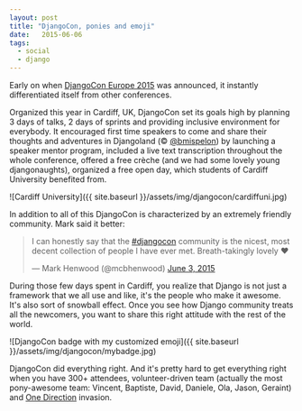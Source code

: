 ```yaml
---
layout: post
title: "DjangoCon, ponies and emoji"
date:   2015-06-06
tags:
  - social
  - django
---
```



Early on when [DjangoCon Europe 2015](http://2015.djangocon.eu/) was announced,
it instantly differentiated itself from other conferences.

Organized this year in Cardiff, UK, DjangoCon
set its goals high by planning 3 days of talks, 2 days of sprints and providing
inclusive environment for everybody. It encouraged first time speakers to come
and share their thoughts and adventures in Djangoland (&copy; [@bmispelon](https://twitter.com/bmispelon)) by
launching a speaker mentor program, included a live text transcription throughout the whole
conference, offered a free crèche (and we had some lovely young djangonaughts),
organized a free open day, which students of Cardiff University benefited from.

![Cardiff University]({{ site.baseurl }}/assets/img/djangocon/cardiffuni.jpg)

In addition to all of this DjangoCon is characterized by an extremely friendly
community. Mark said it better:

<blockquote class="twitter-tweet" lang="en"><p lang="en" dir="ltr">I can honestly say that the <a href="https://twitter.com/hashtag/djangocon?src=hash">#djangocon</a> community is the nicest, most decent collection of people I have ever met. Breath-takingly lovely ❤️</p>&mdash; Mark Henwood (@mcbhenwood) <a href="https://twitter.com/mcbhenwood/status/606150799270539265">June 3, 2015</a></blockquote> <script async src="//platform.twitter.com/widgets.js" charset="utf-8"></script>

During those few days spent in Cardiff, you realize that Django is not just a
framework that we all use and like, it's the people who
make it awesome. It's also sort of snowball effect. Once you see how Django
community treats all the newcomers, you want to share this right attitude
with the rest of the world.

![DjangoCon badge with my customized emoji]({{ site.baseurl }}/assets/img/djangocon/mybadge.jpg)

DjangoCon did everything right. And it's pretty hard to get everything right
when you have 300+ attendees, volunteer-driven team (actually the most pony-awesome team:
Vincent, Baptiste, David, Daniele, Ola, Jason, Geraint) and
[One Direction](https://www.youtube.com/watch?v=QJO3ROT-A4E) invasion.
